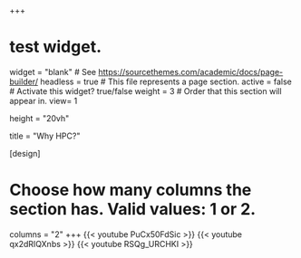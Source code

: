 +++
# test widget.
widget = "blank"  # See https://sourcethemes.com/academic/docs/page-builder/
headless = true  # This file represents a page section.
active = false  # Activate this widget? true/false
weight = 3  # Order that this section will appear in.
view= 1

height = "20vh"

title = "Why HPC?"

[design]
  # Choose how many columns the section has. Valid values: 1 or 2.
  columns = "2"
+++
{{< youtube PuCx50FdSic >}}
{{< youtube qx2dRIQXnbs >}}
{{< youtube RSQg_URCHKI >}}


